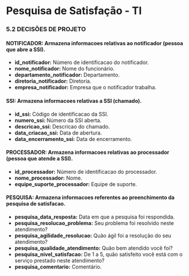 # Pesquisa de Satisfação - TI

### 5.2 DECISÕES DE PROJETO

#### NOTIFICADOR: Armazena informacoes relativas ao notificador (pessoa que abre a SSI).<br>
* **id_notificador:** Número de identificacao do notificador.<br>
* **nome_notificador:** Nome do funcionário.<br>
* **departamento_notificador:** Departamento.<br>
* **diretoria_notificador:** Diretoria.<br>
* **empresa_notificador:** Empresa que o notificador trabalha.<br>

#### SSI: Armazena informacoes relativas a SSI (chamado).<br>
* **id_ssi:** Código de identificacao da SSI.<br>
* **numero_ssi:** Número da SSI aberta.<br>
* **descricao_ssi:** Descricao do chamado.<br>
* **data_criacao_ssi:** Data de abertura.<br>
* **data_encerramento_ssi:** Data de encerramento.<br>

#### PROCESSADOR: Armazena informacoes relativas ao processador (pessoa que atende a SSI).<br>
* **id_processador:** Número de identificacao do processador.<br>
* **nome_processador:** Nome.<br>
* **equipe_suporte_processador:** Equipe de suporte.<br>

#### PESQUISA: Armazena informacoes referentes ao preenchimento da pesquisa de satisfacao.<br>
* **pesquisa_data_resposta:** Data em que a pesquisa foi respondida.<br>
* **pesquisa_resolucao_problema:** Seu problema foi resolvido neste atendimento?<br>
* **pesquisa_agilidade_resolucao:** Quão ágil foi a resolução do seu atendimento?<br>
* **pesquisa_qualidade_atendimento:** Quão bem atendido você foi?<br>
* **pesquisa_nivel_satisfacao:** De 1 a 5, quão satisfeito você está com o serviço prestado neste atendimento?<br>
* **pesquisa_comentario:** Comentário.<br>


